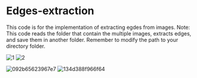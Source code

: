 # Edges-extraction
This code is for the implementation of extracting egdes from images. 
Note: This code reads the folder that contain the multiple images, extracts edges, and save them in another folder. 
Remember to modify the path to your directory folder. 


![1](https://user-images.githubusercontent.com/61402731/150498000-f398fb39-74b9-44ec-9687-1d16f97051cf.jpg)
![2](https://user-images.githubusercontent.com/61402731/150498011-15972b4e-380c-4276-929c-94830c3d2821.jpg)


![092b65623967e7](https://user-images.githubusercontent.com/61402731/150498013-6a3d850c-a95b-4294-82ab-d71621e35582.jpg)
![134d388f966f64](https://user-images.githubusercontent.com/61402731/150498017-e8b937e9-729c-4523-a212-6ff0c1b98a7a.jpg)

